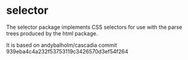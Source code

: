 # selector

The selector package implements CSS selectors for use with the parse trees produced by the html package.

It is based on andybalholm/cascadia commit 939eba4c4a232f53753119c3426570d3ef54f264
